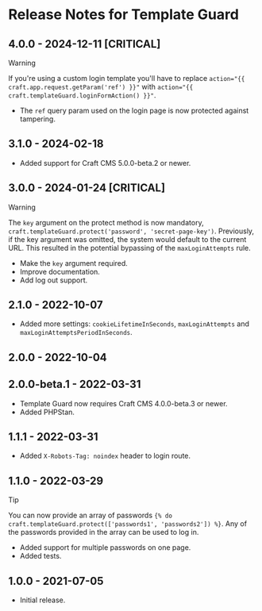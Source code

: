 # Release Notes for Template Guard

## 4.0.0 - 2024-12-11 [CRITICAL]
> [!WARNING]
> If you're using a custom login template you'll have to replace `action="{{ craft.app.request.getParam('ref') }}"` with `action="{{ craft.templateGuard.loginFormAction() }}"`.

- The `ref` query param used on the login page is now protected against tampering.

## 3.1.0 - 2024-02-18
- Added support for Craft CMS 5.0.0-beta.2 or newer.

## 3.0.0 - 2024-01-24 [CRITICAL]
> [!WARNING]  
> The `key` argument on the protect method is now mandatory, `craft.templateGuard.protect('password', 'secret-page-key')`. Previously, if the key argument was omitted, the system would default to the current URL. This resulted in the potential bypassing of the `maxLoginAttempts` rule.

- Make the `key` argument required.
- Improve documentation.
- Add log out support.

## 2.1.0 - 2022-10-07
- Added more settings: `cookieLifetimeInSeconds`, `maxLoginAttempts` and `maxLoginAttemptsPeriodInSeconds`.

## 2.0.0 - 2022-10-04

## 2.0.0-beta.1 - 2022-03-31
- Template Guard now requires Craft CMS 4.0.0-beta.3 or newer.
- Added PHPStan.

## 1.1.1 - 2022-03-31
- Added `X-Robots-Tag: noindex` header to login route.

## 1.1.0 - 2022-03-29
> [!TIP]
> You can now provide an array of passwords `{% do craft.templateGuard.protect(['passwords1', 'passwords2']) %}`. Any of the passwords provided in the array can be used to log in.

- Added support for multiple passwords on one page.
- Added tests.

## 1.0.0 - 2021-07-05
- Initial release.
